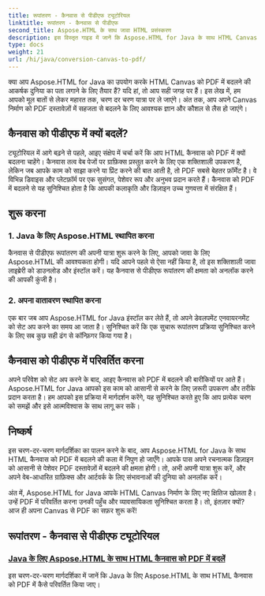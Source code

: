 ```yaml
---
title: रूपांतरण - कैनवास से पीडीएफ ट्यूटोरियल
linktitle: रूपांतरण - कैनवास से पीडीएफ
second_title: Aspose.HTML के साथ जावा HTML प्रसंस्करण
description: इस विस्तृत गाइड में जानें कि Aspose.HTML for Java के साथ HTML Canvas को PDF में कैसे बदलें। डिजिटल परिवर्तन की कला में महारत हासिल करें!
type: docs
weight: 21
url: /hi/java/conversion-canvas-to-pdf/
---
```


क्या आप Aspose.HTML for Java का उपयोग करके HTML Canvas को PDF में बदलने की आकर्षक दुनिया का पता लगाने के लिए तैयार हैं? यदि हां, तो आप सही जगह पर हैं। इस लेख में, हम आपको मूल बातों से लेकर महारत तक, चरण दर चरण यात्रा पर ले जाएंगे। अंत तक, आप अपने Canvas निर्माण को PDF दस्तावेज़ों में सहजता से बदलने के लिए आवश्यक ज्ञान और कौशल से लैस हो जाएंगे।

## कैनवास को पीडीएफ में क्यों बदलें?

ट्यूटोरियल में आगे बढ़ने से पहले, आइए संक्षेप में चर्चा करें कि आप HTML कैनवास को PDF में क्यों बदलना चाहेंगे। कैनवास तत्व वेब पेजों पर ग्राफ़िक्स प्रस्तुत करने के लिए एक शक्तिशाली उपकरण है, लेकिन जब आपके काम को साझा करने या प्रिंट करने की बात आती है, तो PDF सबसे बेहतर फ़ॉर्मेट है। वे विभिन्न डिवाइस और प्लेटफ़ॉर्म पर एक सुसंगत, पेशेवर रूप और अनुभव प्रदान करते हैं। कैनवास को PDF में बदलने से यह सुनिश्चित होता है कि आपकी कलाकृति और डिज़ाइन उच्च गुणवत्ता में संरक्षित हैं।

## शुरू करना

### 1. Java के लिए Aspose.HTML स्थापित करना

कैनवास से पीडीएफ रूपांतरण की अपनी यात्रा शुरू करने के लिए, आपको जावा के लिए Aspose.HTML की आवश्यकता होगी। यदि आपने पहले से ऐसा नहीं किया है, तो इस शक्तिशाली जावा लाइब्रेरी को डाउनलोड और इंस्टॉल करें। यह कैनवास से पीडीएफ रूपांतरण की क्षमता को अनलॉक करने की आपकी कुंजी है।

### 2. अपना वातावरण स्थापित करना

एक बार जब आप Aspose.HTML for Java इंस्टॉल कर लेते हैं, तो अपने डेवलपमेंट एनवायरनमेंट को सेट अप करने का समय आ जाता है। सुनिश्चित करें कि एक सुचारू रूपांतरण प्रक्रिया सुनिश्चित करने के लिए सब कुछ सही ढंग से कॉन्फ़िगर किया गया है।

## कैनवास को पीडीएफ में परिवर्तित करना

अपने परिवेश को सेट अप करने के बाद, आइए कैनवास को PDF में बदलने की बारीकियों पर आते हैं। Aspose.HTML for Java आपको इस काम को आसानी से करने के लिए ज़रूरी उपकरण और तरीके प्रदान करता है। हम आपको इस प्रक्रिया में मार्गदर्शन करेंगे, यह सुनिश्चित करते हुए कि आप प्रत्येक चरण को समझें और इसे आत्मविश्वास के साथ लागू कर सकें।

## निष्कर्ष

इस चरण-दर-चरण मार्गदर्शिका का पालन करने के बाद, आप Aspose.HTML for Java के साथ HTML कैनवास को PDF में बदलने की कला में निपुण हो जाएँगे। आपके पास अपने रचनात्मक डिज़ाइन को आसानी से पेशेवर PDF दस्तावेज़ों में बदलने की क्षमता होगी। तो, अभी अपनी यात्रा शुरू करें, और अपने वेब-आधारित ग्राफ़िक्स और आर्टवर्क के लिए संभावनाओं की दुनिया को अनलॉक करें।

अंत में, Aspose.HTML for Java आपके HTML Canvas निर्माण के लिए नए क्षितिज खोलता है। उन्हें PDF में परिवर्तित करना उनकी पहुँच और व्यावसायिकता सुनिश्चित करता है। तो, इंतज़ार क्यों? आज ही अपना Canvas से PDF का सफ़र शुरू करें!
## रूपांतरण - कैनवास से पीडीएफ ट्यूटोरियल
### [Java के लिए Aspose.HTML के साथ HTML कैनवास को PDF में बदलें](./canvas-to-pdf/)
इस चरण-दर-चरण मार्गदर्शिका में जानें कि Java के लिए Aspose.HTML के साथ HTML कैनवास को PDF में कैसे परिवर्तित किया जाए।
